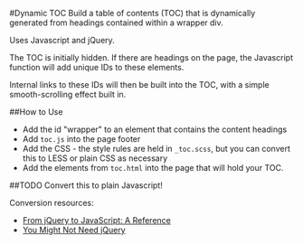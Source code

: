 #Dynamic TOC
Build a table of contents (TOC) that is dynamically generated from headings contained within a wrapper div.

Uses Javascript and jQuery.

The TOC is initially hidden. If there are headings on the page, the Javascript function will add unique IDs to these elements.

Internal links to these IDs will then be built into the TOC, with a simple smooth-scrolling effect built in.

##How to Use
* Add the id "wrapper" to an element that contains the content headings
* Add `toc.js` into the page footer
* Add the CSS - the style rules are held in `_toc.scss`, but you can convert this to LESS or plain CSS as necessary
* Add the elements from `toc.html` into the page that will hold your TOC.

##TODO
Convert this to plain Javascript!

Conversion resources:
* [From jQuery to JavaScript: A Reference](http://code.tutsplus.com/tutorials/from-jquery-to-javascript-a-reference--net-23703)
* [You Might Not Need jQuery](http://youmightnotneedjquery.com/?hn)
